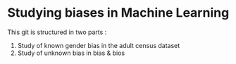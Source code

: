 # Studying biases in Machine Learning

This git is structured in two parts : 
1) Study of known gender bias in the adult census dataset
2) Study of unknown bias in bias & bios
